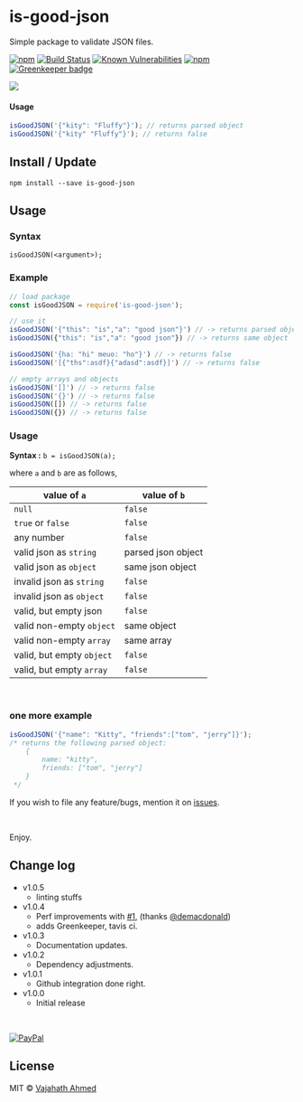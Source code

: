 # is-good-json

Simple package to validate JSON files.

[![npm](https://img.shields.io/npm/v/is-good-json.svg)](https://www.npmjs.com/package/is-good-json)
[![Build Status](https://travis-ci.org/vajahath/is-good-json.svg?branch=master)](https://travis-ci.org/vajahath/is-good-json)
[![Known Vulnerabilities](https://snyk.io/test/npm/is-good-json/badge.svg)](https://snyk.io/test/npm/is-good-json)
[![npm](https://img.shields.io/npm/dt/is-good-json.svg)](https://www.npmjs.com/package/is-good-json)
[![Greenkeeper badge](https://badges.greenkeeper.io/vajahath/is-good-json.svg)](https://greenkeeper.io/) 

![](https://raw.githubusercontent.com/vajahath/is-good-json/master/media/logo.png)



#### Usage
```javascript
isGoodJSON('{"kity": "Fluffy"}'); // returns parsed object
isGoodJSON('{"kity" "Fluffy"}'); // returns false
```



## Install / Update

```shell
npm install --save is-good-json
```

## Usage

### Syntax

`isGoodJSON(<argument>);`

### Example
```javascript
// load package
const isGoodJSON = require('is-good-json');

// use it
isGoodJSON('{"this": "is","a": "good json"}') // -> returns parsed object: {"this": "is","a": "good json"}
isGoodJSON({"this": "is","a": "good json"}) // -> returns same object

isGoodJSON('{ha: "hi" meuo: "ho"}') // -> returns false
isGoodJSON('[{"ths":asdf}{"adasd":asdf}]') // -> returns false

// empty arrays and objects
isGoodJSON('[]') // -> returns false
isGoodJSON('{}') // -> returns false
isGoodJSON([]) // -> returns false
isGoodJSON({}) // -> returns false
```

### Usage

**Syntax :** `b = isGoodJSON(a);`

where `a` and `b` are as follows,

| value of `a`                           | value of `b`                  |
| -------------------------------------- | ----------------------------- |
| `null`                                 | `false`                       |
| `true` or `false`                      | `false`                       |
| any number                             | `false`                       |
| valid json as `string`                 | parsed json object            |
| valid json as `object`                 | same json object              |
| invalid json as `string`               | `false`                       |
| invalid json as `object`               | `false`                       |
| valid, but empty json                  | `false`                       |
| valid non-empty `object`               | same object                   |
| valid non-empty `array`                | same array                    |
| valid, but empty `object`              | `false`                       |
| valid, but empty `array`               | `false`                       |


<br>

### one more example

```javascript
isGoodJSON('{"name": "Kitty", "friends":["tom", "jerry"]}');
/* returns the following parsed object:
    {
        name: "kitty",
        friends: ["tom", "jerry"]
    }
 */
```


If you wish to file any feature/bugs, mention it on [issues](https://github.com/vajahath/is-good-json/issues).

<br>

Enjoy.

## Change log
 - v1.0.5
     + linting stuffs
 - v1.0.4
     + Perf improvements with [#1](https://github.com/vajahath/is-good-json/pull/1), (thanks [@demacdonald](https://github.com/demacdonald))
     + adds Greenkeeper, tavis ci.
 - v1.0.3
     + Documentation updates.
 - v1.0.2
     + Dependency adjustments.
 - v1.0.1
     + Github integration done right.
 - v1.0.0
     + Initial release

<br>

[![PayPal][badge_paypal_donate]][paypal-donations]


## License
MIT &copy; [Vajahath Ahmed](https://mycolorpad.blogspot.in)


[badge_paypal_donate]: https://cdn.rawgit.com/vajahath/cloud-codes/a01f087f/badges/paypal_donate.svg
[paypal-donations]: https://paypal.me/vajahath
